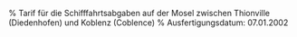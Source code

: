 % Tarif für die Schifffahrtsabgaben auf der Mosel zwischen Thionville (Diedenhofen) und Koblenz (Coblence)
% Ausfertigungsdatum: 07.01.2002
 